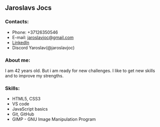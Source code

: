 
## Jaroslavs Jocs

### Contacts:
- Phone: +37126350546
- E-mail: jaroslavjoc@gmail.com
- [LinkedIn](https://www.linkedin.com/in/jaroslav-joc-b3a623222/)
- Discord Yaroslav(@jaroslavjoc)

### About me:
I am 42 years old. But i am ready for new challenges. I like to get new skills and to improve my strengths.

### Skills:
- HTML5, CSS3
- VS code
- JavaScript basics
- Git, GitHub
- GIMP - GNU Image Manipulation Program